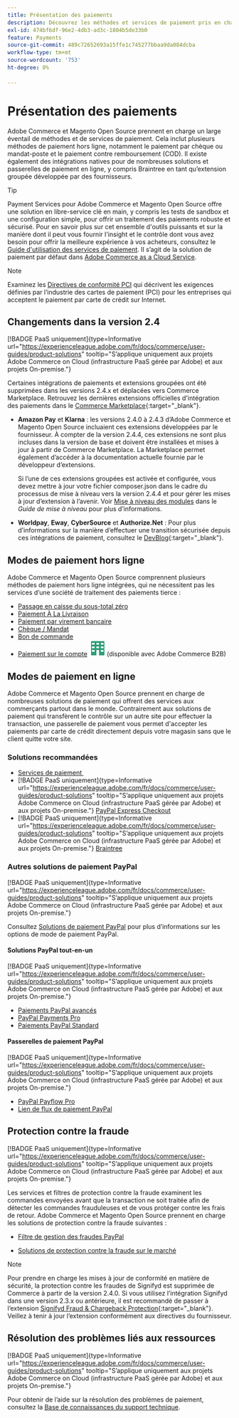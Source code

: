 ```yaml
---
title: Présentation des paiements
description: Découvrez les méthodes et services de paiement pris en charge de manière native dans Adobe Commerce et Magento Open Source.
exl-id: 474bf6df-96e2-4db3-ad3c-1804b5de33b0
feature: Payments
source-git-commit: 489c72652693a15ffe1c745277bbaa9da084dcba
workflow-type: tm+mt
source-wordcount: '753'
ht-degree: 0%

---
```


# Présentation des paiements

Adobe Commerce et Magento Open Source prennent en charge un large éventail de méthodes et de services de paiement. Cela inclut plusieurs méthodes de paiement hors ligne, notamment le paiement par chèque ou mandat-poste et le paiement contre remboursement (COD). Il existe également des intégrations natives pour de nombreuses solutions et passerelles de paiement en ligne, y compris Braintree en tant qu’extension groupée développée par des fournisseurs.

>[!TIP]
>
>Payment Services pour Adobe Commerce et Magento Open Source offre une solution en libre-service clé en main, y compris les tests de sandbox et une configuration simple, pour offrir un traitement des paiements robuste et sécurisé. Pour en savoir plus sur cet ensemble d&#39;outils puissants et sur la manière dont il peut vous fournir l&#39;insight et le contrôle dont vous avez besoin pour offrir la meilleure expérience à vos acheteurs, consultez le [Guide d&#39;utilisation des services de paiement](https://experienceleague.adobe.com/docs/commerce/payment-services/guide-overview.html?lang=fr). Il s’agit de la solution de paiement par défaut dans [Adobe Commerce as a Cloud Service](https://experienceleague.adobe.com/fr/docs/commerce/cloud-service/overview).

>[!NOTE]
>
>Examinez les [Directives de conformité PCI](../getting-started/compliance-pci.md) qui décrivent les exigences définies par l’industrie des cartes de paiement (PCI) pour les entreprises qui acceptent le paiement par carte de crédit sur Internet.

## Changements dans la version 2.4

[!BADGE PaaS uniquement]{type=Informative url="https://experienceleague.adobe.com/fr/docs/commerce/user-guides/product-solutions" tooltip="S’applique uniquement aux projets Adobe Commerce on Cloud (infrastructure PaaS gérée par Adobe) et aux projets On-premise."}

Certaines intégrations de paiements et extensions groupées ont été supprimées dans les versions 2.4.x et déplacées vers Commerce Marketplace. Retrouvez les dernières extensions officielles d&#39;intégration des paiements dans le [Commerce Marketplace](https://marketplace.magento.com/extensions/payments-security.html){:target="_blank"}.

- **Amazon Pay** et **Klarna** : les versions 2.4.0 à 2.4.3 d’Adobe Commerce et Magento Open Source incluaient ces extensions développées par le fournisseur. À compter de la version 2.4.4, ces extensions ne sont plus incluses dans la version de base et doivent être installées et mises à jour à partir de Commerce Marketplace. La Marketplace permet également d’accéder à la documentation actuelle fournie par le développeur d’extensions.

  Si l’une de ces extensions groupées est activée et configurée, vous devez mettre à jour votre fichier composer.json dans le cadre du processus de mise à niveau vers la version 2.4.4 et pour gérer les mises à jour d’extension à l’avenir. Voir [Mise à niveau des modules](https://experienceleague.adobe.com/docs/commerce-operations/upgrade-guide/modules/upgrade.html?lang=fr) dans le _Guide de mise à niveau_ pour plus d’informations.

- **Worldpay**, **Eway**, **CyberSource** et **Authorize.Net** : Pour plus d’informations sur la manière d’effectuer une transition sécurisée depuis ces intégrations de paiement, consultez le [DevBlog](https://community.magento.com/t5/Magento-DevBlog/Deprecation-of-Magento-core-payment-integrations/ba-p/426445){:target="_blank"}.

## Modes de paiement hors ligne

Adobe Commerce et Magento Open Source comprennent plusieurs méthodes de paiement hors ligne intégrées, qui ne nécessitent pas les services d’une société de traitement des paiements tierce :

- [Passage en caisse du sous-total zéro](zero-subtotal-checkout.md)
- [Paiement À La Livraison](cash-on-delivery.md)
- [Paiement par virement bancaire](bank-transfer.md)
- [Chèque / Mandat](check-money-order.md)
- [Bon de commande](purchase-order.md)
- [Paiement sur le compte](../b2b/enable-basic-features.md#configure-payment-on-account) ![Adobe Commerce B2B](../assets/b2b.svg) (disponible avec Adobe Commerce B2B)

## Modes de paiement en ligne

Adobe Commerce et Magento Open Source prennent en charge de nombreuses solutions de paiement qui offrent des services aux commerçants partout dans le monde. Contrairement aux solutions de paiement qui transfèrent le contrôle sur un autre site pour effectuer la transaction, une passerelle de paiement vous permet d&#39;accepter les paiements par carte de crédit directement depuis votre magasin sans que le client quitte votre site.

### Solutions recommandées

- [&#x200B; Services de paiement &#x200B;](https://experienceleague.adobe.com/docs/commerce/payment-services/guide-overview.html?lang=fr)
- [!BADGE PaaS uniquement]{type=Informative url="https://experienceleague.adobe.com/fr/docs/commerce/user-guides/product-solutions" tooltip="S’applique uniquement aux projets Adobe Commerce on Cloud (infrastructure PaaS gérée par Adobe) et aux projets On-premise."} [PayPal Express Checkout](paypal-express-checkout.md)
- [!BADGE PaaS uniquement]{type=Informative url="https://experienceleague.adobe.com/fr/docs/commerce/user-guides/product-solutions" tooltip="S’applique uniquement aux projets Adobe Commerce on Cloud (infrastructure PaaS gérée par Adobe) et aux projets On-premise."} [Braintree](braintree.md)

### Autres solutions de paiement PayPal

[!BADGE PaaS uniquement]{type=Informative url="https://experienceleague.adobe.com/fr/docs/commerce/user-guides/product-solutions" tooltip="S’applique uniquement aux projets Adobe Commerce on Cloud (infrastructure PaaS gérée par Adobe) et aux projets On-premise."}

Consultez [Solutions de paiement PayPal](paypal.md) pour plus d’informations sur les options de mode de paiement PayPal.

#### Solutions PayPal tout-en-un

[!BADGE PaaS uniquement]{type=Informative url="https://experienceleague.adobe.com/fr/docs/commerce/user-guides/product-solutions" tooltip="S’applique uniquement aux projets Adobe Commerce on Cloud (infrastructure PaaS gérée par Adobe) et aux projets On-premise."}

- [Paiements PayPal avancés](paypal-payments-advanced.md)
- [PayPal Payments Pro](paypal-payments-pro.md)
- [Paiements PayPal Standard](paypal-payments-standard.md)

#### Passerelles de paiement PayPal

[!BADGE PaaS uniquement]{type=Informative url="https://experienceleague.adobe.com/fr/docs/commerce/user-guides/product-solutions" tooltip="S’applique uniquement aux projets Adobe Commerce on Cloud (infrastructure PaaS gérée par Adobe) et aux projets On-premise."}

- [PayPal Payflow Pro](paypal-payflow-pro.md)
- [Lien de flux de paiement PayPal](paypal-payflow-link.md)

## Protection contre la fraude

[!BADGE PaaS uniquement]{type=Informative url="https://experienceleague.adobe.com/fr/docs/commerce/user-guides/product-solutions" tooltip="S’applique uniquement aux projets Adobe Commerce on Cloud (infrastructure PaaS gérée par Adobe) et aux projets On-premise."}

Les services et filtres de protection contre la fraude examinent les commandes envoyées avant que la transaction ne soit traitée afin de détecter les commandes frauduleuses et de vous protéger contre les frais de retour. Adobe Commerce et Magento Open Source prennent en charge les solutions de protection contre la fraude suivantes :

- [Filtre de gestion des fraudes PayPal](paypal.md#paypal-fraud-management-filters)

- [Solutions de protection contre la fraude sur le marché][1]

>[!NOTE]
>
>Pour prendre en charge les mises à jour de conformité en matière de sécurité, la protection contre les fraudes de Signifyd est supprimée de Commerce à partir de la version 2.4.0. Si vous utilisez l’intégration Signifyd dans une version 2.3.x ou antérieure, il est recommandé de passer à l’extension [Signifyd Fraud &amp; Chargeback Protection](https://marketplace.magento.com/signifyd-module-connect.html){:target="_blank"}. Veillez à tenir à jour l’extension conformément aux directives du fournisseur.

## Résolution des problèmes liés aux ressources

[!BADGE PaaS uniquement]{type=Informative url="https://experienceleague.adobe.com/fr/docs/commerce/user-guides/product-solutions" tooltip="S’applique uniquement aux projets Adobe Commerce on Cloud (infrastructure PaaS gérée par Adobe) et aux projets On-premise."}

Pour obtenir de l’aide sur la résolution des problèmes de paiement, consultez la [Base de connaissances du support technique](https://experienceleague.adobe.com/docs/commerce-knowledge-base/kb/overview.html?lang=fr).

[1]: https://marketplace.magento.com/catalogsearch/result?q=fraud%20protection
